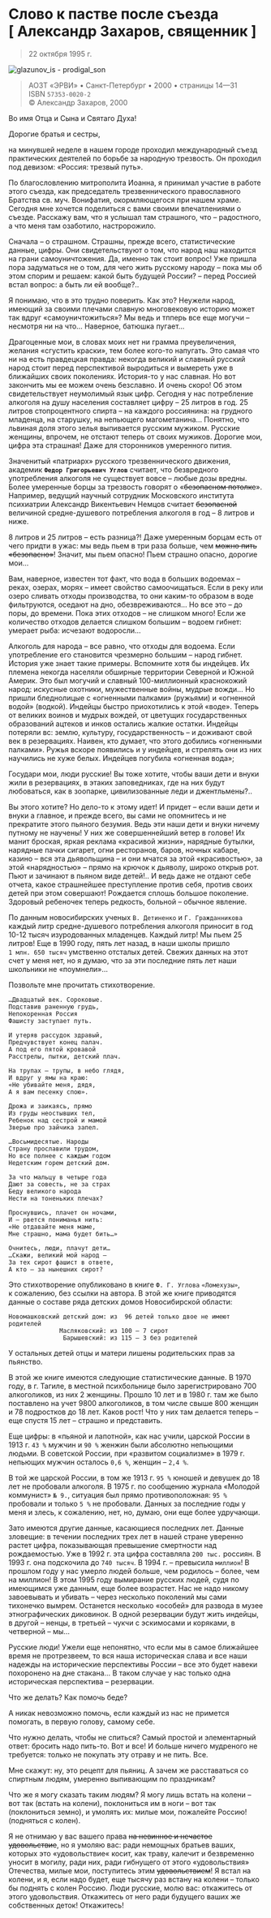 # Слово к пастве после съезда [ Александр Захаров, священник ]

> 22 октября 1995 г.

![glazunov_is - prodigal_son](../assets/glazunov_is%20-%20prodigal_son.jpg)

> АОЗТ «ЭРВИ» • Санкт-Петербург • 2000 • страницы 14—31 <br> ISBN `57353-0020-2` <br> © Александр Захаров, 2000

<!-- страница 14. --> Во имя Отца и Сына и Святаго Духа!

Дорогие братья и сестры,

на минувшей неделе в нашем городе проходил международный съезд практических деятелей по борьбе за народную трезвость. Он проходил под девизом: «Россия: трезвый путь».

По благословлению митрополита Иоанна, я принимал участие в работе этого съезда, как председатель трезвеннического православного Братства св. муч. Вонифатия, окормляющегося при нашем храме. Сегодня мне хочется поделиться с вами своими впечатлениями о съезде. Расскажу вам, что я услышал там страшного, что – радостного, а что меня там озаботило, настророжило.

Сначала – о страшном. Страшны, прежде всего, статистические данные, цифры. Они свидетельствуют о том, что народ наш находится на грани самоуничтожения. Да, именно так стоит вопрос! Уже пришла пора задуматься не о том, для чего жить русскому народу – пока мы об этом спорим и решаем: какой быть будущей России? – перед Россией встал вопрос: а быть ли ей вообще?..

Я понимаю, что в это трудно поверить. Как это? Неужели народ, имеющий за своими плечами славную многовековую историю может так вдруг «самоуничтожиться»? Мы ведь и тпперь все еще могучи – несмотря ни на что… Наверное, батюшка пугает…

Драгоценные мои, в словах моих нет ни грамма преувеличения, желания «сгустить краски», тем более кого-то <!-- страница 15. -->напугать. Это самая что ни на есть правдецкая правда: некогда великий и славный русский народ стоит перед перспективой выродиться и вымереть уже в ближайших своих поколениях. История-то у нас славная. Но вот закончить мы ее можем очень безславно. И очень скоро! Об этом свидетельствует неумолимый язык цифр. Сегодня у нас потребление алкоголя на душу населения составляет цифру – 25 литров в год. 25 литров стопроцентного спирта – на каждого россиянина: на грудного младенца, на старушку, на непьющего магометанина… Понятно, что львиная доля этого зелья выпивается русским мужиком. Русские женщины, впрочем, не отстают теперь от своих мужиков. Дорогие мои, цифра эта страшная! Даже для сторонников умеренного пития.

Значенитый «патриарх» русского трезвеннического движения, академик **`Федор Григорьевич Углов`** считает, что безвредного употребления алкоголя не существует вовсе – любые дозы вредны. Более умеренные борцы за трезвость говорят о «~~безопасном потолке~~». Например, ведущий научный сотрудник Московского института психиатрии Александр Викентьевич Немцов считает ~~безопасной~~ величиной средне-душевого потребления алкоголя в год – 8 литров и ниже.

8 литров и 25 литров – есть разница?! Даже умеренным борцам есть от чего придти в ужас: мы ведь пьем в три раза больше, чем ~~можно пить «безопасно»~~! Значит, мы пьем опасно! Пьем страшно опасно, дорогие мои…

Вам, наверное, известен тот факт, что вода в больших водоемах – реках, озерах, морях – имеет свойство самоочищаться. Если в реку или озеро сливать отходы производства, то они каким-то образом в воде фильтруются, оседают на дно, обезвреживаются… Но все это – до поры, <!-- страница 16. -->до времени. Пока этих отходов – не слишком много! Если же количество отходов делается слишком большим – водоем гибнет: умерает рыба: исчезают водоросли…

Алкоголь для народа – все равно, что отходы для водоема. Если употребление его становится чрезмерно большим – народ гибнет. История уже знает такие примеры. Вспомните хотя бы индейцев. Их племена некогда населяли обширные территории Северной и Южной Америк. Это был могучий и славный 100-миллионный краснокожий народ: искусные охотники, мужественные войны, мудрые вожди… Но пришли бледнолицые с «огненными палками» (ружьями) и «огненной водой» (водкой). Индейцы быстро приохотились к этой «воде». Теперь от великих воинов и мудрых вождей, от цветущих государственных образований ацтеков и инков остались жалкие остатки. Индейцы потеряли вс: землю, культуру, государственность – и доживают свой век в резервациях. Наивен, кто думает, что этого добились «огненными палками». Ружья вскоре появились и у индейцев, и стрелять они из них научились не хуже белых. Индейцев погубила «огненная вода»;

Государи мои, люди русские! Вы тоже хотите, чтобы ваши дети и внуки жили в резервациях, в этаких заповедниках, где на них будут любоваться, как в зоопарке, цивилизованные леди и джентльмены?..

Вы этого хотите? Но дело-то к этому идет! И придет – если ваши дети и внуки а главное, и прежде всего, вы сами не опомнитесь и не прекратите этого пьяного безумия. Ведь эти наши дети и внуки ничему путному не научены! У них же совершеннейший ветер в голове! Их манит броская, яркая реклама «красивой жизни», нарядные бутылки, нарядные пачки сигарет, огни ресторанов, баров, <!-- страница 17. -->ночных кабаре, казино – вся эта дьявольщина – и они мчатся за этой «красивостью», за этой «нарядностью» – прямо на крючок к дьяволу, широко открыв рот. Пьют и зачинают в пьяном виде детей!.. И ведь даже не отдают себе отчета, какое страшнейшее преступление против себя, против своих детей при этом совершают! Рождается сплошь большое поколение. Здоровый ребеночек теперь редкость, больной – обычное явление.

По данным новосибирских ученых `В. Детиненко` и `Г. Гражданникова` каждый литр средне-душевого потребления алкоголя приносит в год 10-12 тысяч изуродованных младенцев. Каждый литр! Мы пьем 25 литров! Еще в 1990 году, пять лет назад, в наши школы пришло `1 млн. 650 тысяч` умственно отсталых детей. Свежих данных на этот счет у меня нет, но я думаю, что за эти последние пять лет наши школьники не «поумнели»…

Позвольте мне прочитать стихотворение. <!-- страницы 17-18. -->

    …Двадцатый век. Сороковые.
    Подставив раненную грудь,
    Непокоренная Россия
    Фашисту заступает путь.
    
    И утеряв рассудок здравый,
    Предчувствует конец палач.
    А под его пятой кровавой
    Расстрелы, пытки, детский плач.
    
    На трупах – трупы, в небо глядя,
    И вдруг у ямы на краю:
    «Не убивайте меня, дядя,
    А я вам песенку спою».

    Дрожа и заикаясь, прямо
    Из груды неостывших тел,
    Ребенок над сестрой и мамой
    Зверью про зайчика запел.
    
    …Восьмидесятые. Народы
    Страну прославили трудом,
    Но все полнее с каждым годом
    Недетским горем детский дом.
    
    За что мальцу в четыре года
    Дают за совесть, не за страх
    Беду великого народа
    Нести на тоненьких плечах?
    
    Проснувшись, плачет он ночами,
    И – рвется пониманья нить:
    «Не отдавайте меня маме,
    Мне страшно, мама будет бить…»
    
    Очнитесь, люди, плачут дети…
    …Скажи, великий мой народ –
    За тех сирот фашист в ответе,
    А кто – за нынешних сирот?
<!-- страницы 18-19. -->

Это стихотворение опубликовано в книге `Ф. Г. Углова` `«Ломехузы»`, к сожалению, без ссылки на автора. В этой же книге приводятся данные о составе ряда детских домов Новосибирской области:

    Новомашковский детский дом: из  96 детей только двое не имеют родителей
                  Масляковский: из 100 — 7 сирот
                   Барышевский: из 115 — 3 без родителей
<!-- страница 19. -->

У остальных детей отцы и матери лишены родительских прав за пьянство.

В этой же книге имеются следующие статистические данные. В 1970 году, в г. Тагиле, в местной психбольнице было зарегистрировано 700 алкоголиков, из них 2 женщины. Прошло 10 лет и в 1980 г. там же было поставлено на учет 9800 алкоголиков, в том числе свыше 800 женщин и 78 подростков до 18 лет. Каков рост! Что у них там делается теперь – еще спустя 15 лет – страшно и представить.

Еще цифры: в «пьяной и лапотной», как нас учили, царской России в 1913 г. `43 %` мужчин и `90 %` женжин были абсолютно непьющими людьми. В советской России, при «развитом социализме» в 1979 г. непьющих мужчин осталось `0,6 %`, женщин – `2,4 %`.

В той же царской России, в том же 1913 г. `95 %` юношей и девушек до 18 лет не пробовали алкоголя. В 1975 г. по сообщению журнала «Молодой коммунист» `№ 9.`, ситуация был прямо противоположная: `95 %` пробовали и только `5 %` не пробовали. Данных за последние годы у меня и злесь, к сожалению, нет, но, думаю, они еще более удручающи.

Зато имеются другие данные, касающиеся последних лет. Данные зловещие: в течении последних трех лет в нашей стране уверенно растет цифра, показывающая превышение смертности над рождаемостью. Уже в 1992 г. эта цифра составляла `200 тыс.` россиян. В 1993 г. она подскочила до `740 тысяч`. В 1994 г. – превысила `миллион`! В прошлом году у нас умерло людей больше, чем родилось – более, чем на миллион! В этом 1995 году вымирание русских людей, судя по имеющимся уже данным, еще более возрастет. Нас не надо никому завоевывать и убивать – через несколько поколений мы сами тихонечко вымрем. <!-- страница 20. --> Останется несколько «особей» для развода в музее этнографических диковинок. В одной резервации будут жить индейцы, в другой – ненцы, в третьей – чукчи с эскимосами и коряками, в четверной – мы…

Русские люди! Ужели еще непонятно, что если мы в самое ближайшее время не протрезвеем, то вся наша историческая слава и все наши надежды на исторические перспективы России – все это будет навеки похоронено на дне стакана… В таком случае у нас только одна историческая перспектива – резервации.

Что же делать? Как помочь беде?

А никак невозможно помочь, если каждый из нас не примется помогать, в первую голову, самому себе.

Что нужно делать, чтобы не спиться? Самый простой и элементарный ответ: бросить надо пить-то. Вот и все! И больше ничего мудреного не требуется: только не покупать эту отраву и не пить. Все.

Мне скажут: ну, это рецепт для пьяниц. А зачем же расставаться со спиртным людям, умеренно выпивающим по праздникам?

Что же я могу сказать таким людям? Я могу лишь встать на колени – вот так (встать на колени), поклониться им в ноги – вот так (поклониться земно), и умолять их: милые мои, пожалейте Россию! (подняться с колен).

Я не отнимаю у вас вашего права ~~на невинное и нечастое удовольствие~~, но я умоляю вас: ради немощных братьев ваших, которых это «удовольствие« косит, как траву, калечит и безвременно уносит в могилу, ради них, ради гибнущего от этого «удовольствия» Отечества, милые мои, поступитесь этим ~~удовольствием~~! Я встал на колени, и я, если надо будет, еще тысячу раз встану на колени – только бы поднять с колен Россию. Люди русские, молю вас: <!-- страница 21. --> откажитесь от этого удовольствия. Откажитесь от него ради будущего ваших же собственных деток! Откажитесь!
